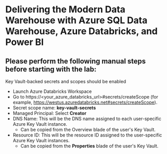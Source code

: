 # Delivering the Modern Data Warehouse with Azure SQL Data Warehouse, Azure Databricks, and Power BI

## Please perform the following manual steps before starting with the lab:

Key Vault-backed secrets and scopes should be enabled
   - Launch Azure Databricks Workspace
   - Go to https://<your_azure_databricks_url>#secrets/createScope (for example, https://westus.azuredatabricks.net#secrets/createScope).
   - Secret scope name: **key-vault-secrets**
   - Managed Principal: Select **Creator**
   - DNS Name: This will be the DNS name assigned to each user-specific Azure Key Vault instance.
     - Can be copied from the Overview blade of the user's Key Vault.
   - Resource ID: This will be the resource ID assigned to the user-specific Azure Key Vault instances.
     - Can be copied from the **Properties** blade of the user's Key Vault.
